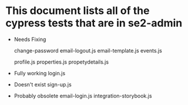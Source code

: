 # This document lists all of the cypress tests that are in se2-admin

- Needs Fixing

  change-password
  email-logout.js
  email-template.js
  events.js

  profile.js
  properties.js
  propetydetails.js

- Fully working
  login.js

- Doesn't exist
  sign-up.js
- Probably obsolete
  email-login.js
  integration-storybook.js
